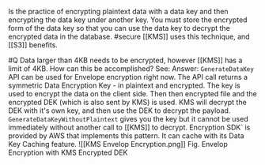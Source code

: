 Is the practice of encrypting plaintext data with a data key and then encrypting the data key under another key. You must store the encrypted form of the data key so that you can use the data key to decrypt the encrypted data in the database. #secure 
[[KMS]] uses this technique, and [[S3]] benefits.

#Q Data larger than 4KB needs to be encrypted, however [[KMS]] has a limit of 4KB. How can this be accomplished?
See:
Answer: `GenerateDataKey` API can be used for Envelope encryption right now. The API call returns a symmetric Data Encryption Key - in plaintext and encrypted. The key is used to encrypt the data on the client side. Then then encrypted file and the encrypted DEK (which is also sent by KMS) is used. KMS will decrypt the DEK with it's own key, and then use the DEK to decrypt the payload. `GenerateDataKeyWithoutPlaintext` gives you the key but it cannot be used immediately without another call to [[KMS]] to decrypt. Encryption SDK` is provided by AWS that implements this pattern. It can cache with its Data Key Caching feature.
![[KMS Envelop Encryption.png]]
Fig. Envelop Encryption with KMS Encrypted DEK
